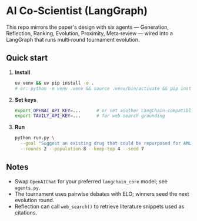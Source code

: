 # AI Co‑Scientist (LangGraph)

This repo mirrors the paper's design with six agents — Generation, Reflection, Ranking, Evolution, Proximity, Meta‑review — wired into a LangGraph that runs multi‑round tournament evolution.

## Quick start

1. **Install**
   ```bash
   uv venv && uv pip install -e .
   # or: python -m venv .venv && source .venv/bin/activate && pip install -e .
   ```
2. **Set keys**
   ```bash
   export OPENAI_API_KEY=...      # or set another LangChain-compatible LLM
   export TAVILY_API_KEY=...      # for web search grounding
   ```
3. **Run**
   ```bash
   python run.py \
     --goal "Suggest an existing drug that could be repurposed for AML with testable IC50 concentrations" \
     --rounds 2 --population 8 --keep-top 4 --seed 7
   ```

## Notes
- Swap `OpenAIChat` for your preferred `langchain_core` model; see `agents.py`.
- The tournament uses pairwise debates with ELO; winners seed the next evolution round.
- Reflection can call `web_search()` to retrieve literature snippets used as citations.
